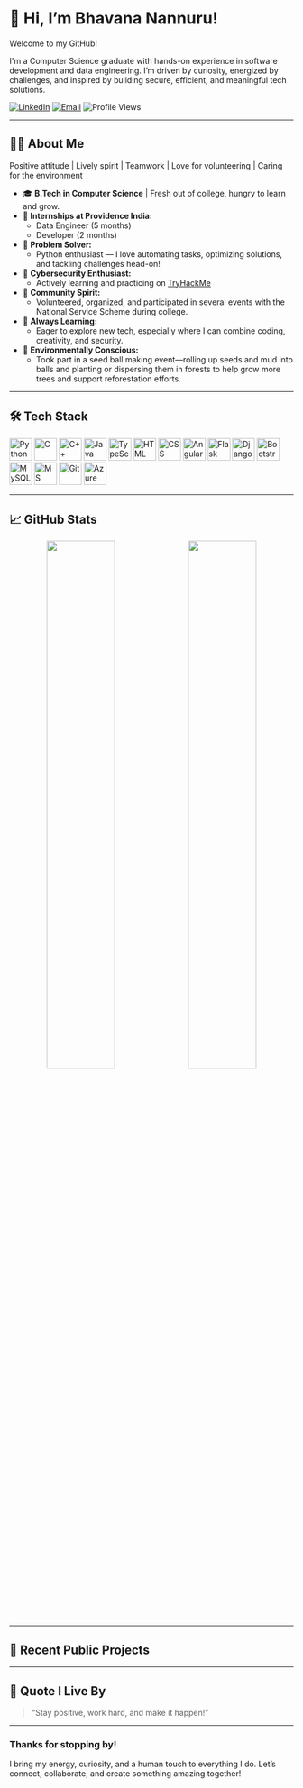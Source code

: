 # 👋 Hi, I’m Bhavana Nannuru!

Welcome to my GitHub!

I'm a Computer Science graduate with hands-on experience in software development and data engineering. I’m driven by curiosity, energized by challenges, and inspired by building secure, efficient, and meaningful tech solutions.

[![LinkedIn](https://img.shields.io/badge/LinkedIn-BhavanaNannuru-blue?style=flat-square&logo=linkedin)](https://www.linkedin.com/in/bhavana-n21411/)
[![Email](https://img.shields.io/badge/Gmail-bhavananannuru%40gmail.com-red?style=flat-square&logo=gmail)](mailto:bhavananannuru@gmail.com)
![Profile Views](https://komarev.com/ghpvc/?username=BhavanaNannuru&style=flat-square&color=blue)


---

## 👩‍💻 About Me
Positive attitude | Lively spirit | Teamwork | Love for volunteering | Caring for the environment

- 🎓 **B.Tech in Computer Science** | Fresh out of college, hungry to learn and grow.
- 💼 **Internships at Providence India:**  
  - Data Engineer (5 months)  
  - Developer  (2 months)
- 🤖 **Problem Solver:**  
  - Python enthusiast — I love automating tasks, optimizing solutions, and tackling challenges head-on!
- 🔐 **Cybersecurity Enthusiast:**  
  - Actively learning and practicing on [TryHackMe](https://tryhackme.com/p/bhavananaidu18)
- 🤝 **Community Spirit:**  
  - Volunteered, organized, and participated in several events with the National Service Scheme during college.
- 🌱 **Always Learning:**  
  - Eager to explore new tech, especially where I can combine coding, creativity, and security.
- 🌳 **Environmentally Conscious:**  
  - Took part in a seed ball making event—rolling up seeds and mud into balls and planting or dispersing them in forests to help grow more trees and support reforestation efforts.

---

## 🛠️ Tech Stack

<p align="left">
  <img src="https://cdn.jsdelivr.net/gh/devicons/devicon/icons/python/python-original.svg" width="40" title="Python"/>
  <img src="https://cdn.jsdelivr.net/gh/devicons/devicon/icons/c/c-original.svg" width="40" title="C"/>
  <img src="https://cdn.jsdelivr.net/gh/devicons/devicon/icons/cplusplus/cplusplus-original.svg" width="40" title="C++"/>
  <img src="https://cdn.jsdelivr.net/gh/devicons/devicon/icons/java/java-original.svg" width="40" title="Java"/>
  <img src="https://cdn.jsdelivr.net/gh/devicons/devicon/icons/typescript/typescript-original.svg" width="40" title="TypeScript"/>
  <img src="https://cdn.jsdelivr.net/gh/devicons/devicon/icons/html5/html5-original.svg" width="40" title="HTML"/>
  <img src="https://cdn.jsdelivr.net/gh/devicons/devicon/icons/css3/css3-original.svg" width="40" title="CSS"/>
  <img src="https://cdn.jsdelivr.net/gh/devicons/devicon/icons/angularjs/angularjs-original.svg" width="40" title="Angular"/>
  <img src="https://cdn.jsdelivr.net/gh/devicons/devicon/icons/flask/flask-original.svg" width="40" title="Flask"/>
  <img src="https://cdn.jsdelivr.net/gh/devicons/devicon/icons/django/django-plain.svg" width="40" title="Django"/>
  <img src="https://cdn.jsdelivr.net/gh/devicons/devicon/icons/bootstrap/bootstrap-original.svg" width="40" title="Bootstrap"/>
  <img src="https://cdn.jsdelivr.net/gh/devicons/devicon/icons/mysql/mysql-original.svg" width="40" title="MySQL"/>
  <img src="https://cdn.jsdelivr.net/gh/devicons/devicon/icons/microsoftsqlserver/microsoftsqlserver-plain.svg" width="40" title="MS SQL Server"/>
  <img src="https://cdn.jsdelivr.net/gh/devicons/devicon/icons/git/git-original.svg" width="40" title="Git"/>
  <img src="https://cdn.jsdelivr.net/gh/devicons/devicon/icons/azure/azure-original.svg" width="40" title="Azure DevOps"/>
</p>

---

## 📈 GitHub Stats

<p align="center">
  <img src="https://github-readme-stats.vercel.app/api?username=BhavanaNannuru&show_icons=true&theme=default" width="49%" />
  <img src="https://github-readme-streak-stats.herokuapp.com/?user=BhavanaNannuru&theme=default" width="49%" />
</p>

---

## 📌 Recent Public Projects

<!-- START_SECTION:recent_repos -->
<!-- This section will be automatically updated with recent repositories -->
<!-- END_SECTION:recent_repos -->

---

## 🌟 Quote I Live By

> “Stay positive, work hard, and make it happen!”

---

### Thanks for stopping by!  
I bring my energy, curiosity, and a human touch to everything I do. Let’s connect, collaborate, and create something amazing together!
